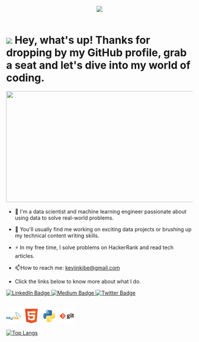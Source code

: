 <div id="header" align="center">
  <img src="https://media.giphy.com/media/4rL0k8t2mSmWbzO8fl/giphy.gif" width="100"/>
</div>


<img src="https://komarev.com/ghpvc/?KevKibe=your-github-username&style=flat-square&color=blue" alt=""/>

<h1>
  <img src="https://media.giphy.com/media/hvRJCLFzcasrR4ia7z/giphy.gif" width="30px"/>
  Hey, what's up! Thanks for dropping by my GitHub profile, grab a seat and let's dive into my world of coding.
  
</h1>

<div align="center">
  <img src="https://media.giphy.com/media/dWesBcTLavkZuG35MI/giphy.gif" width="600" height="300"/>
</div>

- :telescope: I'm a data scientist and machine learning engineer passionate about using data to solve real-world problems.

- :seedling: You'll usually find me working on exciting data projects or brushing up my technical content writing skills.

- :zap: In my free time, I solve problems on HackerRank and read tech articles.

- :mailbox:How to reach me: keviinkibe@gmail.com

- Click the links below to know more about what I do.


 <div id="badges" align="left">
  <a href="https://www.linkedin.com/in/kevinkibe/">
    <img src="https://img.shields.io/badge/LinkedIn-blue?style=for-the-badge&logo=linkedin&logoColor=white" alt="LinkedIn Badge"/>
  </a>
  <a href="https://medium.com/@keviinkibe">
    <img src="https://img.shields.io/badge/Medium-black?style=for-the-badge&logo=medium&logoColor=white" alt="Medium Badge"/>
  </a>
  <a href="https://twitter.com/KevinKibe15">
    <img src="https://img.shields.io/badge/Twitter-blue?style=for-the-badge&logo=twitter&logoColor=white" alt="Twitter Badge"/>
  </a>
</div> 

<br>  
</br>

<div>
 <img src="https://github.com/devicons/devicon/blob/master/icons/mysql/mysql-original-wordmark.svg" title="MySQL"  alt="MySQL" width="40" height="40"/>&nbsp;
 <img src="https://github.com/devicons/devicon/blob/master/icons/html5/html5-original.svg" title="HTML5" alt="HTML" width="40" height="40"/>&nbsp;
 <img src="https://github.com/devicons/devicon/blob/master/icons/python/python-original.svg" title="Python" alt="Python" width="40" height="40"/>&nbsp;
 <img src="https://github.com/devicons/devicon/blob/master/icons/git/git-original-wordmark.svg" title="Git" **alt="Git" width="40" height="40"/>
</div>

[![Top Langs](https://github-readme-stats.vercel.app/api/top-langs/?username=KevKibe&layout=compact&theme=vision-friendly-dark)](https://github.com/KevKibe/github-readme-stats)

